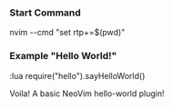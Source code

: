### Start Command

nvim --cmd "set rtp+=$(pwd)"

### Example "Hello World!"

:lua require("hello").sayHelloWorld()

Voila! A basic NeoVim hello-world plugin!
